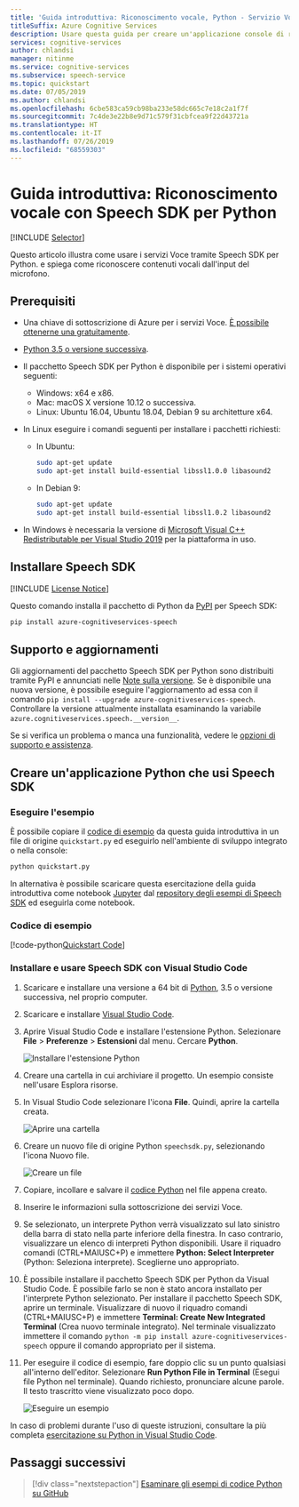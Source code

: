 ```yaml
---
title: 'Guida introduttiva: Riconoscimento vocale, Python - Servizio Voce'
titleSuffix: Azure Cognitive Services
description: Usare questa guida per creare un'applicazione console di riconoscimento vocale che usa Speech SDK per Python. Al termine, sarà possibile usare il microfono nel computer per trascrivere contenuti vocali in tempo reale.
services: cognitive-services
author: chlandsi
manager: nitinme
ms.service: cognitive-services
ms.subservice: speech-service
ms.topic: quickstart
ms.date: 07/05/2019
ms.author: chlandsi
ms.openlocfilehash: 6cbe583ca59cb98ba233e58dc665c7e18c2a1f7f
ms.sourcegitcommit: 7c4de3e22b8e9d71c579f31cbfcea9f22d43721a
ms.translationtype: HT
ms.contentlocale: it-IT
ms.lasthandoff: 07/26/2019
ms.locfileid: "68559303"
---
```

# <a name="quickstart-recognize-speech-with-the-speech-sdk-for-python"></a>Guida introduttiva: Riconoscimento vocale con Speech SDK per Python

[!INCLUDE [Selector](../../../includes/cognitive-services-speech-service-quickstart-selector.md)]

Questo articolo illustra come usare i servizi Voce tramite Speech SDK per Python. e spiega come riconoscere contenuti vocali dall'input del microfono.

## <a name="prerequisites"></a>Prerequisiti

* Una chiave di sottoscrizione di Azure per i servizi Voce. [È possibile ottenerne una gratuitamente](get-started.md).
* [Python 3.5 o versione successiva](https://www.python.org/downloads/).
* Il pacchetto Speech SDK per Python è disponibile per i sistemi operativi seguenti:
    * Windows: x64 e x86.
    * Mac: macOS X versione 10.12 o successiva.
    * Linux: Ubuntu 16.04, Ubuntu 18.04, Debian 9 su architetture x64.
* In Linux eseguire i comandi seguenti per installare i pacchetti richiesti:

  * In Ubuntu:

    ```sh
    sudo apt-get update
    sudo apt-get install build-essential libssl1.0.0 libasound2
    ```

  * In Debian 9:

    ```sh
    sudo apt-get update
    sudo apt-get install build-essential libssl1.0.2 libasound2
    ```

* In Windows è necessaria la versione di [Microsoft Visual C++ Redistributable per Visual Studio 2019](https://support.microsoft.com/help/2977003/the-latest-supported-visual-c-downloads) per la piattaforma in uso.

## <a name="install-the-speech-sdk"></a>Installare Speech SDK

[!INCLUDE [License Notice](../../../includes/cognitive-services-speech-service-license-notice.md)]

Questo comando installa il pacchetto di Python da [PyPI](https://pypi.org/) per Speech SDK:

```sh
pip install azure-cognitiveservices-speech
```

## <a name="support-and-updates"></a>Supporto e aggiornamenti

Gli aggiornamenti del pacchetto Speech SDK per Python sono distribuiti tramite PyPI e annunciati nelle [Note sulla versione](./releasenotes.md).
Se è disponibile una nuova versione, è possibile eseguire l'aggiornamento ad essa con il comando `pip install --upgrade azure-cognitiveservices-speech`.
Controllare la versione attualmente installata esaminando la variabile `azure.cognitiveservices.speech.__version__`.

Se si verifica un problema o manca una funzionalità, vedere le [opzioni di supporto e assistenza](./support.md).

## <a name="create-a-python-application-that-uses-the-speech-sdk"></a>Creare un'applicazione Python che usi Speech SDK

### <a name="run-the-sample"></a>Eseguire l'esempio

È possibile copiare il [codice di esempio](#sample-code) da questa guida introduttiva in un file di origine `quickstart.py` ed eseguirlo nell'ambiente di sviluppo integrato o nella console:

```sh
python quickstart.py
```

In alternativa è possibile scaricare questa esercitazione della guida introduttiva come notebook [Jupyter](https://jupyter.org) dal [repository degli esempi di Speech SDK](https://github.com/Azure-Samples/cognitive-services-speech-sdk/) ed eseguirla come notebook.

### <a name="sample-code"></a>Codice di esempio

[!code-python[Quickstart Code](~/samples-cognitive-services-speech-sdk/quickstart/python/quickstart.py#code)]

### <a name="install-and-use-the-speech-sdk-with-visual-studio-code"></a>Installare e usare Speech SDK con Visual Studio Code

1. Scaricare e installare una versione a 64 bit di [Python](https://www.python.org/downloads/), 3.5 o versione successiva, nel proprio computer.
1. Scaricare e installare [Visual Studio Code](https://code.visualstudio.com/Download).
1. Aprire Visual Studio Code e installare l'estensione Python. Selezionare **File** > **Preferenze** > **Estensioni** dal menu. Cercare **Python**.

   ![Installare l'estensione Python](media/sdk/qs-python-vscode-python-extension.png)

1. Creare una cartella in cui archiviare il progetto. Un esempio consiste nell'usare Esplora risorse.
1. In Visual Studio Code selezionare l'icona **File**. Quindi, aprire la cartella creata.

   ![Aprire una cartella](media/sdk/qs-python-vscode-python-open-folder.png)

1. Creare un nuovo file di origine Python `speechsdk.py`, selezionando l'icona Nuovo file.

   ![Creare un file](media/sdk/qs-python-vscode-python-newfile.png)

1. Copiare, incollare e salvare il [codice Python](#sample-code) nel file appena creato.
1. Inserire le informazioni sulla sottoscrizione dei servizi Voce.
1. Se selezionato, un interprete Python verrà visualizzato sul lato sinistro della barra di stato nella parte inferiore della finestra.
   In caso contrario, visualizzare un elenco di interpreti Python disponibili. Usare il riquadro comandi (CTRL+MAIUSC+P) e immettere **Python: Select Interpreter** (Python: Seleziona interprete). Sceglierne uno appropriato.
1. È possibile installare il pacchetto Speech SDK per Python da Visual Studio Code. È possibile farlo se non è stato ancora installato per l'interprete Python selezionato.
   Per installare il pacchetto Speech SDK, aprire un terminale. Visualizzare di nuovo il riquadro comandi (CTRL+MAIUSC+P) e immettere **Terminal: Create New Integrated Terminal** (Crea nuovo terminale integrato).
   Nel terminale visualizzato immettere il comando `python -m pip install azure-cognitiveservices-speech` oppure il comando appropriato per il sistema.
1. Per eseguire il codice di esempio, fare doppio clic su un punto qualsiasi all'interno dell'editor. Selezionare **Run Python File in Terminal** (Esegui file Python nel terminale).
   Quando richiesto, pronunciare alcune parole. Il testo trascritto viene visualizzato poco dopo.

   ![Eseguire un esempio](media/sdk/qs-python-vscode-python-run.png)

In caso di problemi durante l'uso di queste istruzioni, consultare la più completa [esercitazione su Python in Visual Studio Code](https://code.visualstudio.com/docs/python/python-tutorial).

## <a name="next-steps"></a>Passaggi successivi

> [!div class="nextstepaction"]
> [Esaminare gli esempi di codice Python su GitHub](https://aka.ms/csspeech/samples)
